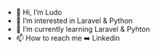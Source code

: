 - 👋 Hi, I’m Ludo
- 👀 I’m interested in Laravel & Python
- 🌱 I’m currently learning Laravel & Pyhton
- 📫 How to reach me ➡️ Linkedin


